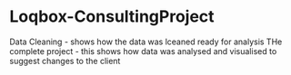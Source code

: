 # Loqbox-ConsultingProject

Data Cleaning - shows how the data was lceaned ready for analysis
THe complete project - this shows how data was analysed and visualised to suggest changes to the client

